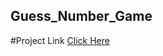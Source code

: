 ## Guess_Number_Game

#Project Link 
[Click Here](https://amancoder01.github.io/Guess_Number_Game/#)
